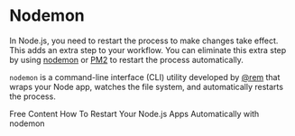 # Nodemon

In Node.js, you need to restart the process to make changes take effect. This adds an extra step to your workflow. You can eliminate this extra step by using [nodemon](https://nodemon.io/) or [PM2](https://pm2.keymetrics.io/docs/usage/quick-start/) to restart the process automatically.

`nodemon` is a command-line interface (CLI) utility developed by [@rem](https://twitter.com/rem) that wraps your Node app, watches the file system, and automatically restarts the process.

<ResourceGroupTitle>Free Content</ResourceGroupTitle>
<BadgeLink colorScheme='yellow' badgeText='Read' href='https://www.digitalocean.com/community/tutorials/workflow-nodemon'>How To Restart Your Node.js Apps Automatically with nodemon</BadgeLink>
